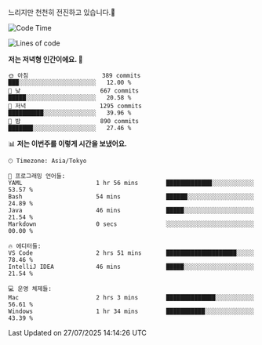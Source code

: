 느리지만 천천히 전진하고 있습니다.🐢

<!--START_SECTION:waka-->
![Code Time](http://img.shields.io/badge/Code%20Time-1%2C657%20hrs%2028%20mins-blue)

![Lines of code](https://img.shields.io/badge/%EC%A0%80%EB%8A%94%20%EC%97%AC%ED%83%9C%EA%B9%8C%EC%A7%80%20-925.8%20thousand%20%EC%A4%84%EC%9D%98%20%EC%BD%94%EB%93%9C%EB%A5%BC%20%EC%9E%91%EC%84%B1%ED%96%88%EC%96%B4%EC%9A%94.-blue)

**저는 저녁형 인간이에요. 🦉** 

```text
🌞 아침                     389 commits         ███░░░░░░░░░░░░░░░░░░░░░░   12.00 % 
🌆 낮　                     667 commits         █████░░░░░░░░░░░░░░░░░░░░   20.58 % 
🌃 저녁                     1295 commits        ██████████░░░░░░░░░░░░░░░   39.96 % 
🌙 밤　                     890 commits         ███████░░░░░░░░░░░░░░░░░░   27.46 % 
```


📊 **저는 이번주를 이렇게 시간을 보냈어요.** 

```text
🕑︎ Timezone: Asia/Tokyo

💬 프로그래밍 언어들: 
YAML                     1 hr 56 mins        █████████████░░░░░░░░░░░░   53.57 % 
Bash                     54 mins             ██████░░░░░░░░░░░░░░░░░░░   24.89 % 
Java                     46 mins             █████░░░░░░░░░░░░░░░░░░░░   21.54 % 
Markdown                 0 secs              ░░░░░░░░░░░░░░░░░░░░░░░░░   00.00 % 

🔥 에디터들: 
VS Code                  2 hrs 51 mins       ████████████████████░░░░░   78.46 % 
IntelliJ IDEA            46 mins             █████░░░░░░░░░░░░░░░░░░░░   21.54 % 

💻 운영 체제들: 
Mac                      2 hrs 3 mins        ██████████████░░░░░░░░░░░   56.61 % 
Windows                  1 hr 34 mins        ███████████░░░░░░░░░░░░░░   43.39 % 
```


 Last Updated on 27/07/2025 14:14:26 UTC
<!--END_SECTION:waka-->
